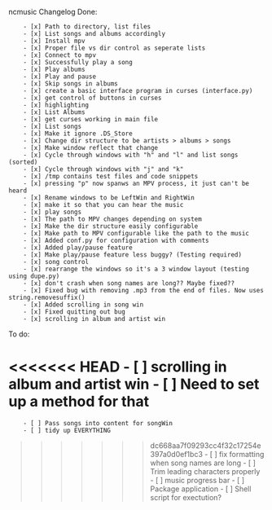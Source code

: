 ncmusic Changelog
Done:

        - [x] Path to directory, list files  
        - [x] List songs and albums accordingly  
        - [x] Install mpv
        - [x] Proper file vs dir control as seperate lists
        - [x] Connect to mpv
        - [x] Successfully play a song
        - [x] Play albums
        - [x] Play and pause
        - [x] Skip songs in albums
        - [x] create a basic interface program in curses (interface.py)
        - [x] get control of buttons in curses
        - [x] highlighting
        - [x] List Albums
        - [x] get curses working in main file
        - [x] List songs
        - [x] Make it ignore .DS_Store
        - [x] Change dir structure to be artists > albums > songs
        - [x] Make window reflect that change
        - [x] Cycle through windows with "h" and "l" and list songs (sorted) 
        - [x] Cycle through windows with "j" and "k"
        - [x] /tmp contains test files and code snippets
        - [x] pressing "p" now spanws an MPV process, it just can't be heard
        - [x] Rename windows to be LeftWin and RightWin
        - [x] make it so that you can hear the music
        - [x] play songs
        - [x] The path to MPV changes depending on system
        - [x] Make the dir structure easily configurable
        - [x] Make path to MPV configurable like the path to the music
        - [x] Added conf.py for configuration with comments
        - [x] Added play/pause feature
        - [x] Make play/pause feature less buggy? (Testing required)
        - [x] song control
        - [x] rearrange the windows so it's a 3 window layout (testing using dupe.py)
        - [x] don't crash when song names are long?? Maybe fixed??
        - [x] Fixed bug with removing .mp3 from the end of files. Now uses string.removesuffix()
        - [x] Added scrolling in song win
        - [x] Fixed quitting out bug
        - [x] scrolling in album and artist win

To do:

<<<<<<< HEAD
        - [ ] scrolling in album and artist win
        - [ ] Need to set up a method for that
=======
        - [ ] Pass songs into content for songWin
        - [ ] tidy up EVERYTHING
>>>>>>> dc668aa7f09293cc4f32c17254e397a0d0ef1bc3
        - [ ] fix formatting when song names are long
        - [ ] Trim leading characters properly
        - [ ] music progress bar
        - [ ] Package application
        - [ ] Shell script for exectution?

